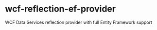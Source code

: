 wcf-reflection-ef-provider
==========================

WCF Data Services reflection provider with full Entity Framework support
